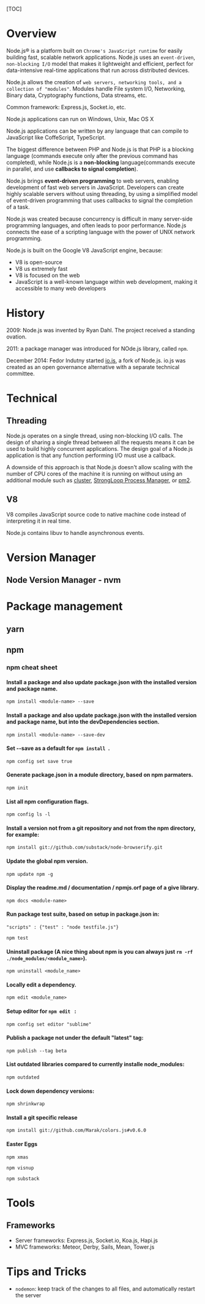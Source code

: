 [TOC]

# Overview

Node.js® is a platform built on `Chrome's JavaScript runtime` for easily
building fast, scalable network applications. Node.js uses an
`event-driven`, `non-blocking I/O` model that makes it lightweight and
efficient, perfect for data-intensive real-time applications that run
across distributed devices.

Node.js allows the creation of `web servers, networking tools, and a
collection of "modules"`. Modules handle File system I/O, Networking,
Binary data, Cryptography functions, Data streams, etc.

Common framework: Express.js, Socket.io, etc.

Node.js applications can run on Windows, Unix, Mac OS X

Node.js applications can be written by any language that can compile to
JavaScript like CoffeScript, TypeScript.

The biggest difference between PHP and Node.js is that PHP is a blocking
language (commands execute only after the previous command has
completed), while Node.js is a **non-blocking** language(commands
execute in parallel, and use **callbacks to signal completion**).

Node.js brings **event-driven programming** to web servers, enabling
development of fast web servers in JavaScript. Developers can create
highly scalable servers without using threading, by using a simplified
model of event-driven programming that uses callbacks to signal the
completion of a task.

Node.js was created because concurrency is difficult in many server-side
programming languages, and often leads to poor performance. Node.js
connects the ease of a scripting language with the power of UNIX network
programming.

Node.js is built on the Google V8 JavaScript engine, because:
- V8 is open-source
- V8 us extremely fast
- V8 is focused on the web
- JavaScript is a well-known language within web development, making it
  accessible to many web developers

# History

2009: Node.js was invented by Ryan Dahl. The project received a standing
ovation.

2011: a package manager was introduced for NOde.js library, called
`npm`.

December 2014: Fedor Indutny started [io.js](https://iojs.org), a fork
of Node.js.  io.js was created as an open governance alternative with a
separate technical committee.

# Technical

## Threading

Node.js operates on a single thread, using non-blocking I/O calls. The
design of sharing a single thread between all the requests means it can
be used to build highly concurrent applications. The design goal of a
Node.js application is that any function performing I/O must use a
callback.

A downside of this approach is that Node.js doesn't allow scaling with
the number of CPU cores of the machine it is running on without using an
additional module such as
[cluster](https://nodejs.org/api/cluster.html), [StrongLoop Process
Manager](http://strong-pm.io/), or
[pm2](https://github.com/Unitech/pm2).

## V8

V8 compiles JavaScript source code to native machine code instead of
interpreting it in real time.

Node.js contains libuv to handle asynchronous events.


# Version Manager

## Node Version Manager - nvm



# Package management

## yarn



## npm

### npm cheat sheet

#### Install a package and also update package.json with the installed version and package name.

```
npm install <module-name> --save
```

#### Install a package and also update package.json with the installed version and package name, but into the devDependencies section.

```
npm install <module-name> --save-dev
```

#### Set --save as a default for ```npm install ```.

```
npm config set save true
```

#### Generate package.json in a module directory, based on npm parmaters.

```
npm init
```


#### List all npm configuration flags.

```
npm config ls -l
```


#### Install a version not from a git repository and not from the npm directory, for example:

```
npm install git://github.com/substack/node-browserify.git
```

#### Update the global npm version.

```
npm update npm -g
```

#### Display the readme.md / documentation / npmjs.orf page of a give library.

```
npm docs <module-name>
```

#### Run package test suite, based on setup in package.json in:

``` "scripts" : {"test" : "node testfile.js"} ```


```
npm test
```

#### Uninstall package (A nice thing about npm is you can always just ```rm -rf ./node_modules/<module_name>```).

```
npm uninstall <module_name>
```

#### Locally edit a dependency.

```
npm edit <module_name>
```

#### Setup editor for ```npm edit ``` :

```
npm config set editor "sublime"
```

#### Publish a package not under the default "latest" tag:

```
npm publish --tag beta
```

#### List outdated libraries compared to currently installe node_modules:

```
npm outdated
```

#### Lock down dependency versions:

```
npm shrinkwrap
```

#### Install a git specific release

```
npm install git://github.com/Marak/colors.js#v0.6.0
```

#### Easter Eggs

```
npm xmas
```

```
npm visnup
```

```
npm substack
```


# Tools

## Frameworks
- Server frameworks: Express.js, Socket.io, Koa.js, Hapi.js
- MVC frameworks: Meteor, Derby, Sails, Mean, Tower.js

# Tips and Tricks

- `nodemon`: keep track of the changes to all files, and automatically
  restart the server
